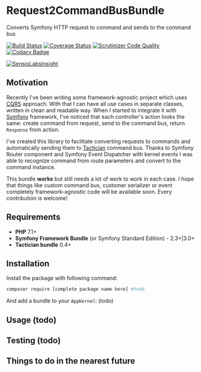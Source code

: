# Request2CommandBusBundle
Converts Symfony HTTP request to command and sends to the command bus

[![Build Status](https://travis-ci.org/eps90/request-to-command-bus-bundle.svg?branch=master)](https://travis-ci.org/eps90/request-to-command-bus-bundle)
[![Coverage Status](https://coveralls.io/repos/github/eps90/request-to-command-bus-bundle/badge.svg?branch=master)](https://coveralls.io/github/eps90/request-to-command-bus-bundle?branch=master)
[![Scrutinizer Code Quality](https://scrutinizer-ci.com/g/eps90/request-to-command-bus-bundle/badges/quality-score.png?b=master)](https://scrutinizer-ci.com/g/eps90/request-to-command-bus-bundle/?branch=master)
[![Codacy Badge](https://api.codacy.com/project/badge/Grade/6e6b361b00a145168f3ebfbc06c7ca08)](https://www.codacy.com/app/eps90/request-to-command-bus-bundle?utm_source=github.com&amp;utm_medium=referral&amp;utm_content=eps90/request-to-command-bus-bundle&amp;utm_campaign=Badge_Grade)

[![SensioLabsInsight](https://insight.sensiolabs.com/projects/ecc340e9-deab-47da-928c-b30c384df654/big.png)](https://insight.sensiolabs.com/projects/ecc340e9-deab-47da-928c-b30c384df654)


## Motivation

Recently I've been writing some framework-agnostic project 
which uses [CQRS](https://martinfowler.com/bliki/CQRS.html) approach.
With that I can have all use cases in separate classes, written in clean
and readable way. When I started to integrate it with [Symfony](http://symfony.com) framework,
I've noticed that each controller's action looks the same: create command from request,
send to the command bus, return `Response` from action.

I've created this library to facilitate converting requests to commands
and automatically sending them to [Tactician](http://tactician.thephpleague.com/) command bus.
Thanks to Symfony Router component and Symfony Event Dispatcher with kernel events
I was able to recognize command from route parameters and convert to the command instance.

This bundle **works** but still needs a lot of work to work in each case. 
I hope that things like custom command bus, customer serializer or event completely framework-agnostic code
will be available soon.
Every contribution is welcome!

## Requirements

* **PHP** 7.1+
* **Symfony Framework Bundle** (or Symfony Standard Edition) - 2.3+|3.0+
* **Tactician bundle** 0.4+

## Installation

Install the package with following command:

```bash
composer require [complete package name here] #todo 
```

And add a bundle to your `AppKernel`: (todo)

## Usage (todo)

## Testing (todo)

## Things to do in the nearest future
